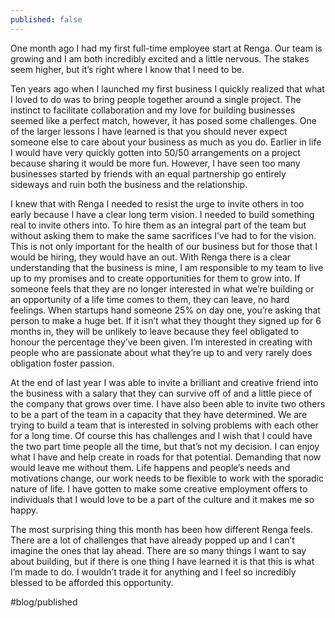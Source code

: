 ```yaml
---
published: false
---
```

One month ago I had my first full-time employee start at Renga. Our team is growing and I am both incredibly excited and a little nervous. The stakes seem higher, but it’s right where I know that I need to be.

Ten years ago when I launched my first business I quickly realized that what I loved to do was to bring people together around a single project. The instinct to facilitate collaboration and my love for building businesses seemed like a perfect match, however, it has posed some challenges. One of the larger lessons I have learned is that you should never expect someone else to care about your business as much as you do. Earlier in life I would have very quickly gotten into 50/50 arrangements on a project because sharing it would be more fun. However, I have seen too many businesses started by friends with an equal partnership go entirely sideways and ruin both the business and the relationship.

I knew that with Renga I needed to resist the urge to invite others in too early because I have a clear long term vision. I needed to build something real to invite others into. To hire them as an integral part of the team but without asking them to make the same sacrifices I’ve had to for the vision. This is not only important for the health of our business but for those that I would be hiring, they would have an out. With Renga there is a clear understanding that the business is mine, I am responsible to my team to live up to my promises and to create opportunities for them to grow into. If someone feels that they are no longer interested in what we’re building or an opportunity of a life time comes to them, they can leave, no hard feelings. When startups hand someone 25% on day one, you’re asking that person to make a huge bet. If it isn’t what they thought they signed up for 6 months in, they will be unlikely to leave because they feel obligated to honour the percentage they’ve been given. I’m interested in creating with people who are passionate about what they’re up to and very rarely does obligation foster passion.

At the end of last year I was able to invite a brilliant and creative friend into the business with a salary that they can survive off of and a little piece of the company that grows over time. I have also been able to invite two others to be a part of the team in a capacity that they have determined. We are trying to build a team that is interested in solving problems with each other for a long time. Of course this has challenges and I wish that I could have the two part time people all the time, but that’s not my decision. I can enjoy what I have and help create in roads for that potential. Demanding that now would leave me without them. Life happens and people’s needs and motivations change, our work needs to be flexible to work with the sporadic nature of life. I have gotten to make some creative employment offers to individuals that I would love to be a part of the culture and it makes me so happy.

The most surprising thing this month has been how different Renga feels. There are a lot of challenges that have already popped up and I can’t imagine the ones that lay ahead. There are so many things I want to say about building, but if there is one thing I have learned it is that this is what I’m made to do. I wouldn’t trade it for anything and I feel so incredibly blessed to be afforded this opportunity.

#blog/published
